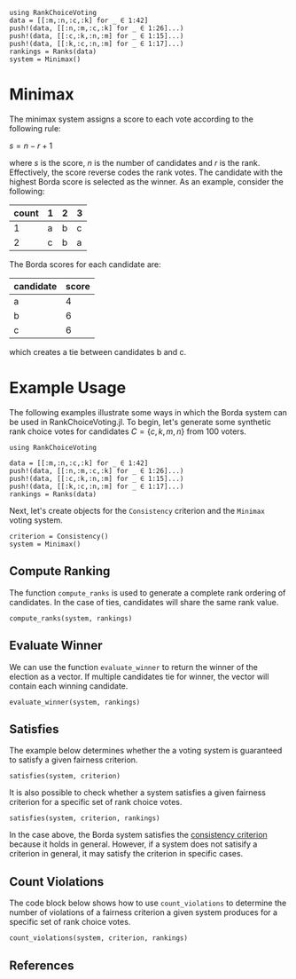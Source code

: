 ```@setup minimax
using RankChoiceVoting
data = [[:m,:n,:c,:k] for _ ∈ 1:42]
push!(data, [[:n,:m,:c,:k] for _ ∈ 1:26]...)
push!(data, [[:c,:k,:n,:m] for _ ∈ 1:15]...)
push!(data, [[:k,:c,:n,:m] for _ ∈ 1:17]...)
rankings = Ranks(data)
system = Minimax()
```
# Minimax

The minimax system assigns a score to each vote according to the following rule:

$s = n - r + 1$

where $s$ is the score, $n$ is the number of candidates and $r$ is the rank. Effectively, the score reverse codes the rank votes. The candidate with the highest Borda score is selected as the winner. As an example, consider the following:

| count 	| 1 	| 2 	| 3 	|
|-------	|---	|---	|---	|
| 1     	| a 	| b 	| c 	|
| 2     	| c 	| b 	| a 	|

The Borda scores for each candidate are:

| candidate 	| score 	|
|-----------	|-------	|
| a         	| 4     	|
| b         	| 6     	|
| c         	| 6     	|

which creates a tie between candidates b and c. 

# Example Usage

The following examples illustrate some ways in which the Borda system can be used in RankChoiceVoting.jl. To begin, let's generate some synthetic rank choice votes for candidates $C = \{c,k,m,n\}$ from 100 voters. 

```@example minimax
using RankChoiceVoting 

data = [[:m,:n,:c,:k] for _ ∈ 1:42]
push!(data, [[:n,:m,:c,:k] for _ ∈ 1:26]...)
push!(data, [[:c,:k,:n,:m] for _ ∈ 1:15]...)
push!(data, [[:k,:c,:n,:m] for _ ∈ 1:17]...)
rankings = Ranks(data)
```
Next, let's create objects for the `Consistency` criterion and the `Minimax` voting system.
```@example minimax 
criterion = Consistency()
system = Minimax()
```

## Compute Ranking
The function `compute_ranks` is used to generate a complete rank ordering of candidates. In the case of ties, candidates will share the same rank value. 
```@example minimax
compute_ranks(system, rankings)
```

## Evaluate Winner
We can use the function `evaluate_winner` to return the winner of the election as a vector. If multiple candidates tie for winner, the vector will contain each winning candidate.
```@example minimax
evaluate_winner(system, rankings)
```

## Satisfies
The example below determines whether the a voting system is guaranteed to satisfy a given fairness criterion. 

```@example minimax
satisfies(system, criterion)
```
It is also possible to check whether a system satisfies a given fairness criterion for a specific set of rank choice votes.
```@example minimax
satisfies(system, criterion, rankings)
```
In the case above, the Borda system satisfies the [consistency criterion](../criteria/consistency.md) because it holds in general. However, if a system does not satisify a criterion in general, it may satisfy the criterion in specific cases. 

## Count Violations
The code block below shows how to use `count_violations` to determine the number of violations of a fairness criterion a given system produces for a specific set of rank choice votes.
```@example minimax
count_violations(system, criterion, rankings)
```

## References